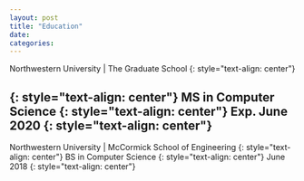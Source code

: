```yaml
---
layout: post
title: "Education"
date:
categories:
---
```


Northwestern University | The Graduate School
{: style="text-align: center"}


{: style="text-align: center"}
MS in Computer Science
{: style="text-align: center"}
Exp. June 2020
{: style="text-align: center"}
---

Northwestern University | McCormick School of Engineering
{: style="text-align: center"}
BS in Computer Science
{: style="text-align: center"}
June 2018
{: style="text-align: center"}